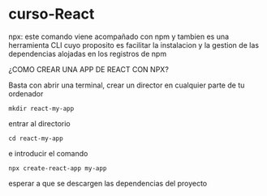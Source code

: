 # curso-React

npx: este comando viene acompañado con npm y tambien es una herramienta CLI cuyo proposito es facilitar la instalacion y la gestion de las dependencias alojadas en los registros de npm

¿COMO CREAR UNA APP DE REACT CON NPX?

Basta con abrir una terminal, crear un director en cualquier parte de tu ordenador 

    mkdir react-my-app

entrar al directorio

    cd react-my-app

e introducir el comando

    npx create-react-app my-app

esperar a que se descargen las dependencias del proyecto